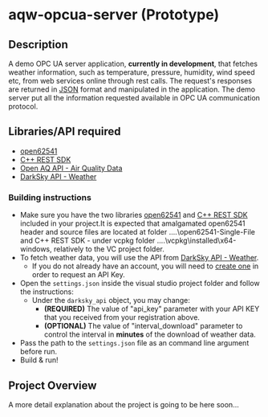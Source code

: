 # aqw-opcua-server (Prototype)

## Description

A demo OPC UA server application, **currently in development**, that fetches weather information, such as temperature, pressure, humidity, wind speed etc, from web services online through rest calls. The request's responses are returned in [JSON](http://json.org/) format and manipulated in the application. The demo server put all the information requested available in OPC UA communication protocol.

## Libraries/API required
- [open62541](https://open62541.org/)
- [C++ REST SDK](https://github.com/Microsoft/cpprestsdk)
- [Open AQ API - Air Quality Data](https://openaq.org)
- [DarkSky API - Weather](https://darksky.net/dev)

### Building instructions
- Make sure you have the two libraries [open62541](https://open62541.org/) and [C++ REST SDK](https://github.com/Microsoft/cpprestsdk) included in your project.It is expected that amalgamated open62541 header and source files are located at folder ..\..\open62541-Single-File and C++ REST SDK - under vcpkg folder ..\..\vcpkg\installed\x64-windows, relatively to the VC project folder.
- To fetch weather data, you will use the API from [DarkSky API - Weather](https://darksky.net/dev). 
	* If you do not already have an account, you will need to [create one](https://darksky.net/dev/register) in order to request an API Key.
- Open the `settings.json` inside the visual studio project folder and follow the instructions:
	* Under the `darksky_api` object, you may change:
		* **(REQUIRED)** The value of "api_key" parameter with your API KEY that you received from your registration above.
		* **(OPTIONAL)** The value of "interval_download" parameter to control the interval in **minutes** of the download of weather data.
- Pass the path to the `settings.json` file as an command line argument before run.
- Build & run!

## Project Overview

A more detail explanation about the project is going to be here soon...

